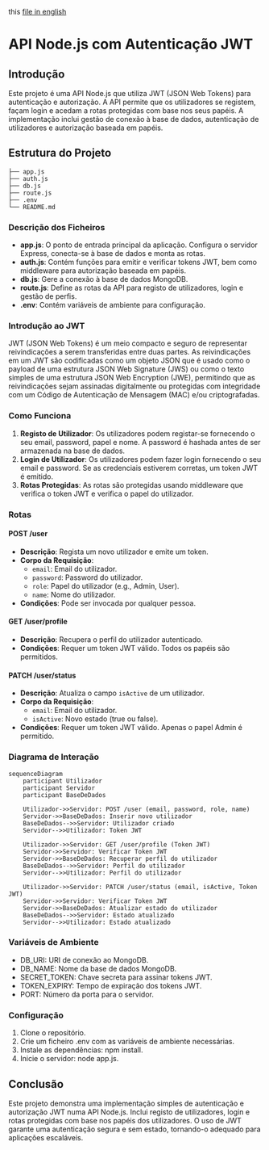 this [file in english](README.md)

# API Node.js com Autenticação JWT

## Introdução

Este projeto é uma API Node.js que utiliza JWT (JSON Web Tokens) para autenticação e autorização. A API permite que os utilizadores se registem, façam login e acedam a rotas protegidas com base nos seus papéis. A implementação inclui gestão de conexão à base de dados, autenticação de utilizadores e autorização baseada em papéis.

## Estrutura do Projeto
```text
├── app.js 
├── auth.js 
├── db.js 
├── route.js 
├── .env 
└── README.md
```


### Descrição dos Ficheiros

- **app.js**: O ponto de entrada principal da aplicação. Configura o servidor Express, conecta-se à base de dados e monta as rotas.
- **auth.js**: Contém funções para emitir e verificar tokens JWT, bem como middleware para autorização baseada em papéis.
- **db.js**: Gere a conexão à base de dados MongoDB.
- **route.js**: Define as rotas da API para registo de utilizadores, login e gestão de perfis.
- **.env**: Contém variáveis de ambiente para configuração.

### Introdução ao JWT

JWT (JSON Web Tokens) é um meio compacto e seguro de representar reivindicações a serem transferidas entre duas partes. As reivindicações em um JWT são codificadas como um objeto JSON que é usado como o payload de uma estrutura JSON Web Signature (JWS) ou como o texto simples de uma estrutura JSON Web Encryption (JWE), permitindo que as reivindicações sejam assinadas digitalmente ou protegidas com integridade com um Código de Autenticação de Mensagem (MAC) e/ou criptografadas.

### Como Funciona

1. **Registo de Utilizador**: Os utilizadores podem registar-se fornecendo o seu email, password, papel e nome. A password é hashada antes de ser armazenada na base de dados.
2. **Login de Utilizador**: Os utilizadores podem fazer login fornecendo o seu email e password. Se as credenciais estiverem corretas, um token JWT é emitido.
3. **Rotas Protegidas**: As rotas são protegidas usando middleware que verifica o token JWT e verifica o papel do utilizador.

### Rotas

#### POST /user

- **Descrição**: Regista um novo utilizador e emite um token.
- **Corpo da Requisição**:
  - `email`: Email do utilizador.
  - `password`: Password do utilizador.
  - `role`: Papel do utilizador (e.g., Admin, User).
  - `name`: Nome do utilizador.
- **Condições**: Pode ser invocada por qualquer pessoa.

#### GET /user/profile

- **Descrição**: Recupera o perfil do utilizador autenticado.
- **Condições**: Requer um token JWT válido. Todos os papéis são permitidos.

#### PATCH /user/status

- **Descrição**: Atualiza o campo `isActive` de um utilizador.
- **Corpo da Requisição**:
  - `email`: Email do utilizador.
  - `isActive`: Novo estado (true ou false).
- **Condições**: Requer um token JWT válido. Apenas o papel Admin é permitido.

### Diagrama de Interação

```mermaid
sequenceDiagram
    participant Utilizador
    participant Servidor
    participant BaseDeDados

    Utilizador->>Servidor: POST /user (email, password, role, name)
    Servidor->>BaseDeDados: Inserir novo utilizador
    BaseDeDados-->>Servidor: Utilizador criado
    Servidor-->>Utilizador: Token JWT

    Utilizador->>Servidor: GET /user/profile (Token JWT)
    Servidor->>Servidor: Verificar Token JWT
    Servidor->>BaseDeDados: Recuperar perfil do utilizador
    BaseDeDados-->>Servidor: Perfil do utilizador
    Servidor-->>Utilizador: Perfil do utilizador

    Utilizador->>Servidor: PATCH /user/status (email, isActive, Token JWT)
    Servidor->>Servidor: Verificar Token JWT
    Servidor->>BaseDeDados: Atualizar estado do utilizador
    BaseDeDados-->>Servidor: Estado atualizado
    Servidor-->>Utilizador: Estado atualizado
```
### Variáveis de Ambiente

- DB_URI: URI de conexão ao MongoDB.
- DB_NAME: Nome da base de dados MongoDB.
- SECRET_TOKEN: Chave secreta para assinar tokens JWT.
- TOKEN_EXPIRY: Tempo de expiração dos tokens JWT.
- PORT: Número da porta para o servidor.

### Configuração
1. Clone o repositório.
1. Crie um ficheiro .env com as variáveis de ambiente necessárias.
1. Instale as dependências: npm install.
1. Inicie o servidor: node app.js.


## Conclusão
Este projeto demonstra uma implementação simples de autenticação e autorização JWT numa API Node.js. Inclui registo de utilizadores, login e rotas protegidas com base nos papéis dos utilizadores. O uso de JWT garante uma autenticação segura e sem estado, tornando-o adequado para aplicações escaláveis.

